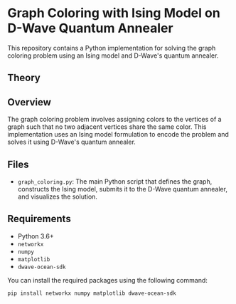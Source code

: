 # Graph Coloring with Ising Model on D-Wave Quantum Annealer

This repository contains a Python implementation for solving the graph coloring problem using an Ising model and D-Wave's quantum annealer.
## Theory

## Overview

The graph coloring problem involves assigning colors to the vertices of a graph such that no two adjacent vertices share the same color. This implementation uses an Ising model formulation to encode the problem and solves it using D-Wave's quantum annealer.

## Files

- `graph_coloring.py`: The main Python script that defines the graph, constructs the Ising model, submits it to the D-Wave quantum annealer, and visualizes the solution.

## Requirements

- Python 3.6+
- `networkx`
- `numpy`
- `matplotlib`
- `dwave-ocean-sdk`

You can install the required packages using the following command:

```bash
pip install networkx numpy matplotlib dwave-ocean-sdk
